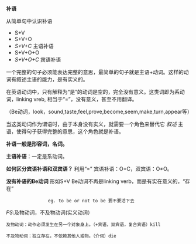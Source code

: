 **补语**

从简单句中认识补语

* S+V
* S+V+O
* *S+V+C* 主语补语
* S+V+O+O
* *S+V+O+C* 宾语补语

一个完整的句子必须能表达完整的意思，最简单的句子就是主语+动词。这样的动词有叙述主语的能力，是有实义的。 

在英语动词中，只有解释为“是”的动词是空的，完全没有意义。这类词即为系动词，linking vreb, 相当于“=”，没有意义，甚至不用翻译。 

（Be动词，look，sound,taste,feel,prove,become,seem,make,turn,appear等）

当这类动词作为谓语时，由于本身没有实义，就需要一个角色来替代它 *叙述* 主语，使得句子获得完整的意思，这个角色就是补语。

**补语一般是形容词，名词。**

**主语补语**：一定是系动词。

**如何区分宾语补语和双宾语？**  利用“=”  宾语补语：O=C，双宾语：O≠O。

**没有补语的Be动词**  形如S+V  Be动词不再是linking verb，而是有实在意义的，“存在”

                    eg. to be or not to be 要不要活下去
                    
*PS*:及物动词，不及物动词(实义动词）

    及物动词：动作必须发生在另一个对象身上。（+宾语，双宾语，复合宾语）kill
    
    不及物动词：独立存在，不依赖其他人或物。（介词）die
